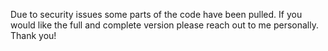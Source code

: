 Due to security issues some parts of the code have been pulled. If you would like the full and complete version please reach out to me personally. Thank you!
